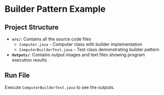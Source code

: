 # Builder Pattern Example

## Project Structure

- **`src/`**: Contains all the source code files
  - `Computer.java` - Computer class with builder implementation
  - `ComputerBuilderTest.java` - Test class demonstrating builder pattern
- **`Outputs/`**: Contains output images and text files showing program execution results

## Run File
Execute `ComputerBuilderTest.java` to see the outputs.
